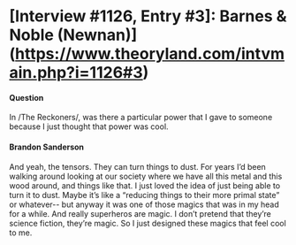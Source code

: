 # [Interview #1126, Entry #3]: Barnes & Noble (Newnan)](https://www.theoryland.com/intvmain.php?i=1126#3)

#### Question

In /The Reckoners/, was there a particular power that I gave to someone because I just thought that power was cool.

#### Brandon Sanderson

And yeah, the tensors. They can turn things to dust. For years I’d been walking around looking at our society where we have all this metal and this wood around, and things like that. I just loved the idea of just being able to turn it to dust. Maybe it’s like a “reducing things to their more primal state” or whatever-- but anyway it was one of those magics that was in my head for a while. And really superheros are magic. I don’t pretend that they’re science fiction, they’re magic. So I just designed these magics that feel cool to me.

